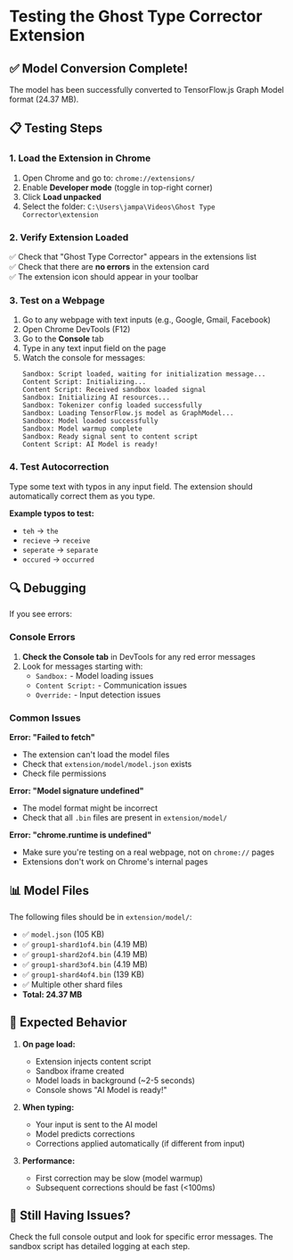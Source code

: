 # Testing the Ghost Type Corrector Extension

## ✅ Model Conversion Complete!

The model has been successfully converted to TensorFlow.js Graph Model format (24.37 MB).

## 📋 Testing Steps

### 1. Load the Extension in Chrome

1. Open Chrome and go to: `chrome://extensions/`
2. Enable **Developer mode** (toggle in top-right corner)
3. Click **Load unpacked**
4. Select the folder: `C:\Users\jampa\Videos\Ghost Type Corrector\extension`

### 2. Verify Extension Loaded

✅ Check that "Ghost Type Corrector" appears in the extensions list  
✅ Check that there are **no errors** in the extension card  
✅ The extension icon should appear in your toolbar

### 3. Test on a Webpage

1. Go to any webpage with text inputs (e.g., Google, Gmail, Facebook)
2. Open Chrome DevTools (F12)
3. Go to the **Console** tab
4. Type in any text input field on the page
5. Watch the console for messages:
   ```
   Sandbox: Script loaded, waiting for initialization message...
   Content Script: Initializing...
   Content Script: Received sandbox loaded signal
   Sandbox: Initializing AI resources...
   Sandbox: Tokenizer config loaded successfully
   Sandbox: Loading TensorFlow.js model as GraphModel...
   Sandbox: Model loaded successfully
   Sandbox: Model warmup complete
   Sandbox: Ready signal sent to content script
   Content Script: AI Model is ready!
   ```

### 4. Test Autocorrection

Type some text with typos in any input field. The extension should automatically correct them as you type.

**Example typos to test:**
- `teh` → `the`
- `recieve` → `receive`
- `seperate` → `separate`
- `occured` → `occurred`

## 🔍 Debugging

If you see errors:

### Console Errors

1. **Check the Console tab** in DevTools for any red error messages
2. Look for messages starting with:
   - `Sandbox:` - Model loading issues
   - `Content Script:` - Communication issues
   - `Override:` - Input detection issues

### Common Issues

**Error: "Failed to fetch"**
- The extension can't load the model files
- Check that `extension/model/model.json` exists
- Check file permissions

**Error: "Model signature undefined"**
- The model format might be incorrect
- Check that all `.bin` files are present in `extension/model/`

**Error: "chrome.runtime is undefined"**
- Make sure you're testing on a real webpage, not on `chrome://` pages
- Extensions don't work on Chrome's internal pages

## 📊 Model Files

The following files should be in `extension/model/`:
- ✅ `model.json` (105 KB)
- ✅ `group1-shard1of4.bin` (4.19 MB)
- ✅ `group1-shard2of4.bin` (4.19 MB)
- ✅ `group1-shard3of4.bin` (4.19 MB)
- ✅ `group1-shard4of4.bin` (139 KB)
- ✅ Multiple other shard files
- **Total: 24.37 MB**

## 🎯 Expected Behavior

1. **On page load:**
   - Extension injects content script
   - Sandbox iframe created
   - Model loads in background (~2-5 seconds)
   - Console shows "AI Model is ready!"

2. **When typing:**
   - Your input is sent to the AI model
   - Model predicts corrections
   - Corrections applied automatically (if different from input)

3. **Performance:**
   - First correction may be slow (model warmup)
   - Subsequent corrections should be fast (<100ms)

## 🐛 Still Having Issues?

Check the full console output and look for specific error messages. The sandbox script has detailed logging at each step.
